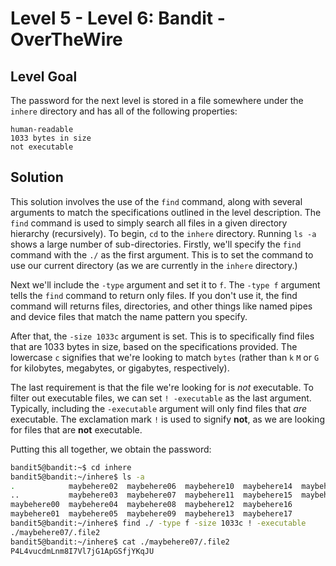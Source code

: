 # Level 5 - Level 6: Bandit - OverTheWire

## Level Goal

The password for the next level is stored in a file somewhere under the `inhere` directory and has all of the following properties:

    human-readable
    1033 bytes in size
    not executable


## Solution
This solution involves the use of the `find` command, along with several arguments to match the specifications outlined in the level description. The `find` command is used to simply search all files in a given directory hierarchy (recursively). To begin, `cd` to the `inhere` directory. Running `ls -a` shows a large number of sub-directories. Firstly, we'll specify the `find` command with the `./` as the first argument. This is to set the command to use our current directory (as we are currently in the `inhere` directory.)

Next we'll include the `-type` argument and set it to `f`. The `-type f` argument tells the `find` command to return only files. If you don't use it, the find command will returns files, directories, and other things like named pipes and device files that match the name pattern you specify.

After that, the `-size 1033c` argument is set. This is to specifically find files that are 1033 bytes in size, based on the specifications provided. The lowercase `c` signifies that we're looking to match `bytes` (rather than `k` `M` or `G` for kilobytes, megabytes, or gigabytes, respectively).

The last requirement is that the file we're looking for is *not* executable. To filter out executable files, we can set `! -executable` as the last argument. Typically, including the `-executable` argument will only find files that *are* executable. The exclamation mark `!` is used to signify **not**, as we are looking for files that are **not** executable.

Putting this all together, we obtain the password:


```bash
bandit5@bandit:~$ cd inhere
bandit5@bandit:~/inhere$ ls -a
.            maybehere02  maybehere06  maybehere10  maybehere14  maybehere18
..           maybehere03  maybehere07  maybehere11  maybehere15  maybehere19
maybehere00  maybehere04  maybehere08  maybehere12  maybehere16
maybehere01  maybehere05  maybehere09  maybehere13  maybehere17
bandit5@bandit:~/inhere$ find ./ -type f -size 1033c ! -executable
./maybehere07/.file2
bandit5@bandit:~/inhere$ cat ./maybehere07/.file2
P4L4vucdmLnm8I7Vl7jG1ApGSfjYKqJU
```